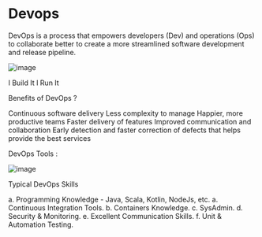 # Devops

DevOps is a process that empowers developers (Dev) and operations (Ops) to collaborate better to create a more streamlined software development and release pipeline.

![image](https://user-images.githubusercontent.com/32206611/94373850-0d516d00-0100-11eb-903b-09af24280702.png)

I Build It I Run It

Benefits of DevOps ?

Continuous software delivery
Less complexity to manage
Happier, more productive teams
Faster delivery of features
Improved communication and collaboration
Early detection and faster correction of defects that helps provide the best services

DevOps Tools :

![image](https://user-images.githubusercontent.com/32206611/94374028-3e7e6d00-0101-11eb-9f31-67221899fa03.png)

Typical DevOps Skills 

a. Programming Knowledge - Java, Scala, Kotlin, NodeJs, etc.
a. Continuous Integration Tools.
b. Containers Knowledge.
c. SysAdmin.
d. Security & Monitoring.
e. Excellent Communication Skills.
f. Unit & Automation Testing.




